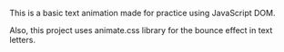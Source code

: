 This is a basic text animation made for practice using JavaScript DOM.

Also, this project uses animate.css library for the bounce effect in text letters.